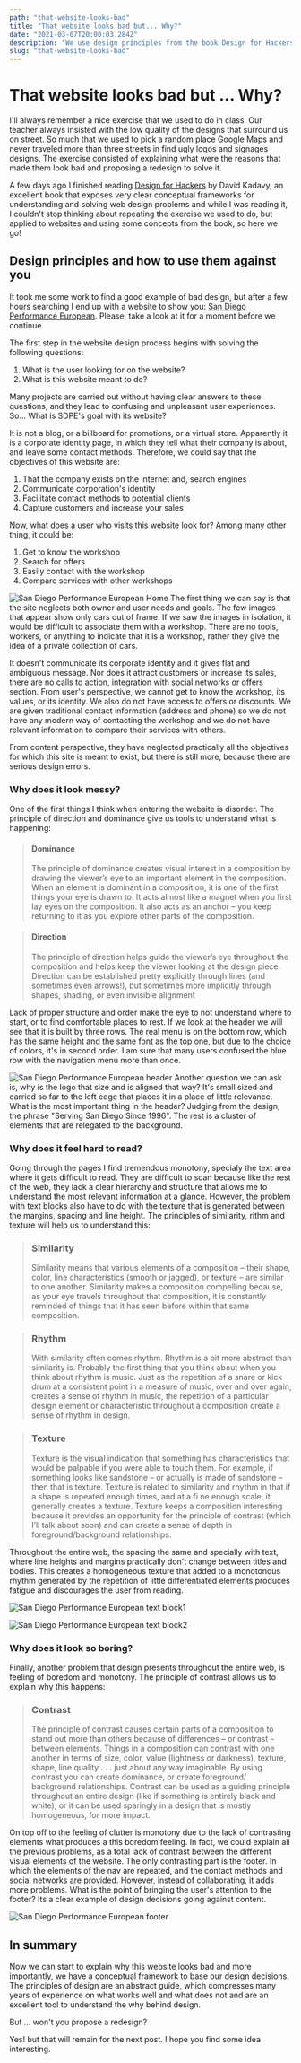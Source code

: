 ```yaml
---
path: "that-website-looks-bad"
title: "That website looks bad but... Why?"
date: "2021-03-07T20:00:03.284Z"
description: "We use design principles from the book Design for Hackers, to explain why this website looks so bad"
slug: "that-website-looks-bad"
---
```


# That website looks bad but ... Why?

I'll always remember a nice exercise that we used to do in class. Our teacher always insisted with the low quality of the designs that surround us on street. So much that we used to pick a random place Google Maps and never traveled more than three streets in find ugly logos and signages designs. The exercise consisted of explaining what were the reasons that made them look bad and proposing a redesign to solve it.

A few days ago I finished reading [Design for Hackers](https://www.oreilly.com/library/view/design-for-hackers/9781119998952/) by David Kadavy, an excellent book that exposes very clear conceptual frameworks for understanding and solving web design problems and while I was reading it, I couldn't stop thinking about repeating the exercise we used to do, but applied to websites and using some concepts from the book, so here we go!

## Design principles and how to use them against you

It took me some work to find a good example of bad design, but after a few hours searching I end up with a website to show you: [San Diego Performance European](https://sdpeuro.com). Please, take a look at it for a moment before we continue.

The first step in the website design process begins with solving the following questions:

1. What is the user looking for on the website?
2. What is this website meant to do?

Many projects are carried out without having clear answers to these questions, and they lead to confusing and unpleasant user experiences. So... What is SDPE's goal with its website?

It is not a blog, or a billboard for promotions, or a virtual store. Apparently it is a corporate identity page, in which they tell what their company is about, and leave some contact methods. Therefore, we could say that the objectives of this website are:

1. That the company exists on the internet and, search engines
2. Communicate corporation's identity
3. Facilitate contact methods to potential clients
4. Capture customers and increase your sales

Now, what does a user who visits this website look for? Among many other thing, it could be:

1. Get to know the workshop
2. Search for offers
3. Easily contact with the workshop
4. Compare services with other workshops

![San Diego Performance European Home](./sdpeuro.png)
The first thing we can say is that the site neglects both owner and user needs and goals. The few images that appear show only cars out of frame. If we saw the images in isolation, it would be difficult to associate them with a workshop. There are no tools, workers, or anything to indicate that it is a workshop, rather they give the idea of ​​a private collection of cars.

It doesn't communicate its corporate identity and it gives flat and ambiguous message. Nor does it attract customers or increase its sales, there are no calls to action, integration with social networks or offers section. From user's perspective, we cannot get to know the workshop, its values, or its identity. We also do not have access to offers or discounts. We are given traditional contact information (address and phone) so we do not have any modern way of contacting the workshop and we do not have relevant information to compare their services with others.

From content perspective, they have neglected practically all the objectives for which this site is meant to exist, but there is still more, because there are serious design errors.

### Why does it look messy?

One of the first things I think when entering the website is disorder. The principle of direction and dominance give us tools to understand what is happening:

> #### Dominance
>
> The principle of dominance creates visual interest in a composition by drawing
> the viewer’s eye to an important element in the composition. When an element
> is dominant in a composition, it is one of the first things your eye is drawn to.
> It acts almost like a magnet when you first lay eyes on the composition. It also
> acts as an anchor – you keep returning to it as you explore other parts of the
> composition.

> #### Direction
>
> The principle of direction helps guide the viewer’s eye throughout the
> composition and helps keep the viewer looking at the design piece. Direction
> can be established pretty explicitly through lines (and sometimes even arrows!),
> but sometimes more implicitly through shapes, shading, or even invisible
> alignment

Lack of proper structure and order make the eye to not understand where to start, or to find comfortable places to rest. If we look at the header we will see that it is built by three rows. The real menu is on the bottom row, which has the same height and the same font as the top one, but due to the choice of colors, it's in second order. I am sure that many users confused the blue row with the navigation menu more than once.

![San Diego Performance European header](./header.png)
Another question we can ask is, why is the logo that size and is aligned that way? It's small sized and carried so far to the left edge that places it in a place of little relevance. What is the most important thing in the header? Judging from the design, the phrase "Serving San Diego Since 1996". The rest is a cluster of elements that are relegated to the background.

### Why does it feel hard to read?

Going through the pages I find tremendous monotony, specialy the text area where it gets difficult to read. They are difficult to scan because like the rest of the web, they lack a clear hierarchy and structure that allows me to understand the most relevant information at a glance. However, the problem with text blocks also have to do with the texture that is generated between the margins, spacing and line height. The principles of similarity, rithm and texture will help us to understand this:

> ### Similarity
>
> Similarity means that various elements of a composition – their shape, color,
> line characteristics (smooth or jagged), or texture – are similar to one another.
> Similarity makes a composition compelling because, as your eye travels
> throughout that composition, it is constantly reminded of things that it has seen
> before within that same composition.

> ### Rhythm
>
> With similarity often comes rhythm. Rhythm is a bit more abstract than
> similarity is. Probably the first thing that you think about when you think
> about rhythm is music. Just as the repetition of a snare or kick drum at a
> consistent point in a measure of music, over and over again, creates a sense of
> rhythm in music, the repetition of a particular design element or characteristic
> throughout a composition create a sense of rhythm in design.

> ### Texture
>
> Texture is the visual indication that something has characteristics that would be
> palpable if you were able to touch them. For example, if something looks like
> sandstone – or actually is made of sandstone – then that is texture. Texture is
> related to similarity and rhythm in that if a shape is repeated enough times, and
> at a fi ne enough scale, it generally creates a texture. Texture keeps a composition
> interesting because it provides an opportunity for the principle of contrast (which
> I’ll talk about soon) and can create a sense of depth in foreground/background
> relationships.

Throughout the entire web, the spacing the same and specially with text, where line heights and margins practically don't change between titles and bodies. This creates a homogeneous texture that added to a monotonous rhythm generated by the repetition of little differentiated elements produces fatigue and discourages the user from reading.

![San Diego Performance European text block1](./text3.png)

![San Diego Performance European text block2](./text1.png)

### Why does it look so boring?

Finally, another problem that design presents throughout the entire web, is feeling of boredom and monotony. The principle of contrast allows us to explain why this happens:

> ### Contrast
>
> The principle of contrast causes certain parts of a composition to stand out
> more than others because of differences – or contrast – between elements.
> Things in a composition can contrast with one another in terms of size, color,
> value (lightness or darkness), texture, shape, line quality . . . just about any way
> imaginable. By using contrast you can create dominance, or create foreground/
> background relationships. Contrast can be used as a guiding principle
> throughout an entire design (like if something is entirely black and white), or it
> can be used sparingly in a design that is mostly homogeneous, for more impact.

On top off to the feeling of clutter is monotony due to the lack of contrasting elements what produces a this boredom feeling. In fact, we could explain all the previous problems, as a total lack of contrast between the different visual elements of the website. The only contrasting part is the footer. In which the elements of the nav are repeated, and the contact methods and social networks are provided. However, instead of collaborating, it adds more problems. What is the point of bringing the user's attention to the footer? Its a clear example of design decisions going against content.

![San Diego Performance European footer](./footer.png)

## In summary

Now we can start to explain why this website looks bad and more importantly, we have a conceptual framework to base our design decisions. The principles of design are an abstract guide, which compresses many years of experience on what works well and what does not and are an excellent tool to understand the why behind design.

But ... won't you propose a redesign?

Yes! but that will remain for the next post. I hope you find some idea interesting.
<!--stackedit_data:
eyJoaXN0b3J5IjpbLTE1NDQ3MTM3MjddfQ==
-->